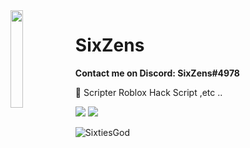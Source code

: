 <img align='left' src='https://cdn.discordapp.com/attachments/876841802324402186/886360386947923978/JoMJKAG8.png' width='20%'>

# SixZens
**Contact me on Discord: SixZens#4978**

📁 Scripter Roblox Hack Script ,etc ..

![](https://komarev.com/ghpvc/?username=SixtiesGod&color=de0021)
![](https://img.shields.io/badge/Discord-Sixties%23497-red)

<p align="left">
   <img align="center" src="https://github-readme-stats.vercel.app/api?username=SixtiesGod&show_icons=true&bg_color=00,de0021,de0021&title_color=fff&text_color=fff" alt="SixtiesGod" />
</p>

